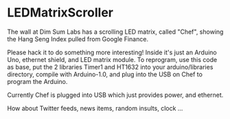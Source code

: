 LEDMatrixScroller
=================

The wall at Dim Sum Labs has a scrolling LED matrix, called "Chef",
showing the Hang Seng Index pulled from Google Finance.

Please hack it to do something more interesting! Inside it's just an Arduino Uno, ethernet shield, and LED matrix module.
To reprogram, use this code as base, put the 2 libraries Timer1 and HT1632 into your arduino/libraries directory, 
compile with Arduino-1.0, and plug into the USB on Chef to program the Arduino.

Currently Chef is plugged into USB which just provides power, and ethernet.

How about Twitter feeds, news items, random insults, clock ...
